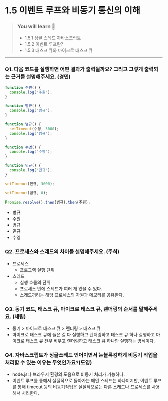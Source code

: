 # 1.5 이벤트 루프와 비동기 통신의 이해

> ### You will learn 🤔
>
> - 1.5.1 싱글 스레드 자바스크립트
> - 1.5.2 이벤트 루프란?
> - 1.5.3 태스크 큐와 마이크로 태스크 큐

---

### Q1. 다음 코드를 실행하면 어떤 결과가 출력될까요? 그리고 그렇게 출력되는 근거를 설명해주세요. (경민)

```javascript
function 주원() {
  console.log("주원");
}

function 병규() {
  console.log("병규");
}

function 범규() {
  setTimeout(수영, 3000);
  console.log("범규");
}

function 수영() {
  console.log("수영");
}

function 민규() {
  console.log("민규");
}

setTimeout(민규, 3000);

setTimeout(범규, 0);

Promise.resolve().then(병규).then(주원);
```

- 병규
- 주원
- 범규
- 민규
- 수영

### Q2. 프로세스와 스레드의 차이를 설명해주세요. (주희)

- 프로세스
  - 프로그램 실행 단위
- 스레드
  - 실행 흐름의 단위
  - 프로세스 안에 스레드가 여러 개 있을 수 있다.
  - 스레드끼리는 해당 프로세스의 자원과 메모리를 공유한다.

### Q3. 동기 코드, 태스크 큐, 마이크로 태스크 큐, 렌더링의 순서를 말해주세요. (채림)

- 동기 > 마이크로 태스크 큐 > 렌더링 > 태스크 큐
- 마이크로 태스크 큐에 들은 걸 다 실행하고 렌더링하고 태스크 큐 하나 실행하고 마이크로 태스크 큐 전부 비우고 렌더링하고 태스크 큐 하나만 실행하는 방식이다.

### Q4. 자바스크립트가 싱글쓰레드 언어이면서 논블록킹하게 비동기 작업을 처리할 수 있는 이유는 무엇인가요?(도영)

- node.js나 브라우저 환경의 도움으로 비동기 처리가 가능하다.
- 이벤트 루프를 통해서 실질적으로 돌아가는 메인 스레드는 하나이지만, 이벤트 루프를 통해 timeout 등의 비동기작업은 실질적으로는 다른 스레드나 프로세스를 사용해서 처리한다.
